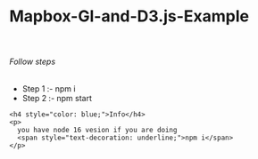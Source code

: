 <h1>Mapbox-Gl-and-D3.js-Example</h1>
    &nbsp;
    <h6>Follow steps</h6>
    <ul>
      <li>Step 1 :- npm i</li>
      <li>Step 2 :- npm start</li>
    </ul>

    <h4 style="color: blue;">Info</h4>
    <p>
      you have node 16 vesion if you are doing
      <span style="text-decoration: underline;">npm i</span>
    </p>
